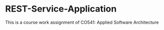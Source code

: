 # REST-Service-Application
This is a course work assignment of CO541: Applied Software Architecture
